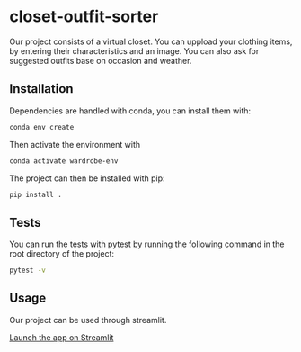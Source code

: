 # closet-outfit-sorter
Our project consists of a virtual closet. You can uppload your clothing items, by entering their characteristics and an image. You can also ask for suggested outfits base on occasion and weather. 

## Installation

Dependencies are handled with conda, you can install them with:
```sh
conda env create
```
Then activate the environment with
```sh
conda activate wardrobe-env
```
The project can then be installed with pip:
```sh
pip install .
```

## Tests

You can run the tests with pytest by running the following command in the root directory of the project:
```sh
pytest -v
```

## Usage
Our project can be used through streamlit. 

[Launch the app on Streamlit](https://your-app-name.streamlit.app)
